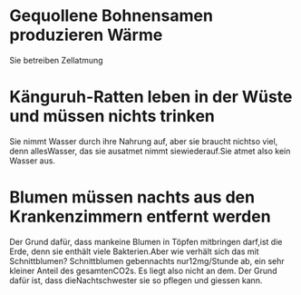 # Gequollene Bohnensamen produzieren Wärme 
Sie betreiben Zellatmung 

# Känguruh-Ratten leben in der Wüste und müssen nichts trinken
Sie nimmt Wasser durch ihre Nahrung auf, aber sie braucht nichtso viel, denn allesWasser, das sie ausatmet nimmt siewiederauf.Sie atmet also kein Wasser aus.

# Blumen müssen nachts aus den Krankenzimmern entfernt werden

Der Grund dafür, dass mankeine Blumen in Töpfen mitbringen darf,ist die Erde, denn sie enthält viele Bakterien.Aber wie verhält sich das mit Schnittblumen? Schnittblumen gebennachts nur12mg/Stunde ab, ein sehr kleiner Anteil des gesamtenCO2s. Es liegt also nicht an dem. Der Grund dafür ist, dass dieNachtschwester sie so pflegen und giessen kann.